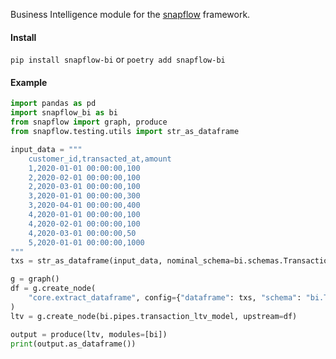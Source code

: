 Business Intelligence module for the [snapflow](https://github.com/kvh/snapflow) framework.

#### Install

`pip install snapflow-bi` or `poetry add snapflow-bi`

#### Example

```python
import pandas as pd
import snapflow_bi as bi
from snapflow import graph, produce
from snapflow.testing.utils import str_as_dataframe

input_data = """
    customer_id,transacted_at,amount
    1,2020-01-01 00:00:00,100
    2,2020-02-01 00:00:00,100
    2,2020-03-01 00:00:00,100
    3,2020-01-01 00:00:00,300
    3,2020-04-01 00:00:00,400
    4,2020-01-01 00:00:00,100
    4,2020-02-01 00:00:00,100
    4,2020-03-01 00:00:00,50
    5,2020-01-01 00:00:00,1000
"""
txs = str_as_dataframe(input_data, nominal_schema=bi.schemas.Transaction)

g = graph()
df = g.create_node(
    "core.extract_dataframe", config={"dataframe": txs, "schema": "bi.Transaction"}
)
ltv = g.create_node(bi.pipes.transaction_ltv_model, upstream=df)

output = produce(ltv, modules=[bi])
print(output.as_dataframe())
```
